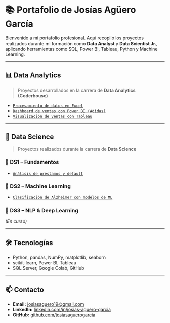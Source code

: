 # 📚 Portafolio de Josías Agüero García

Bienvenido a mi portafolio profesional. Aquí recopilo los proyectos realizados durante mi formación como **Data Analyst** y **Data Scientist Jr.**, aplicando herramientas como SQL, Power BI, Tableau, Python y Machine Learning.

---

## 📊 Data Analytics

> Proyectos desarrollados en la carrera de **Data Analytics (Coderhouse)**

- [`Procesamiento de datos en Excel`](./Data%20Analitycs/Procesamiento-Datos-Excel/README.md)  
- [`Dashboard de ventas con Power BI (Adidas)`](./Data%20Analitycs/PowerBI-Adidas/README.md)  
- [`Visualización de ventas con Tableau`](./Data%20Analitycs/Tableau/README.md)
---

## 🧠 Data Science

> Proyectos realizados durante la carrera de **Data Science**

### 📘 DS1 – Fundamentos
- [`Análisis de préstamos y default`](./Data%20Scientist/DS1-Fundamentos/README.md)

### 📗 DS2 – Machine Learning
- [`Clasificación de Alzheimer con modelos de ML`](./Data%20Scientist/DS2-MachineLearning/README.md)

### 📕 DS3 – NLP & Deep Learning
_(En curso)_

---

## 🛠️ Tecnologías

- Python, pandas, NumPy, matplotlib, seaborn  
- scikit-learn, Power BI, Tableau  
- SQL Server, Google Colab, GitHub

---

## 📫 Contacto

- **Email:** josiasaguero19@gmail.com  
- **LinkedIn:** [linkedin.com/in/josias-aguero-garcia](https://www.linkedin.com/in/josias-aguero-garcia)
- **GitHub:** [github.com/josiasaguerogarcia](https://github.com/josiasaguerogarcia)
